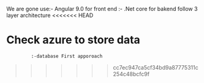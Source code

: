 We are gone use:- Angular 9.0 for front end
	       :- .Net core for bakend
follow 3 layer architecture
<<<<<<< HEAD
 
Check azure to store data
=======
             :-database First apporoach
>>>>>>> cc7ec947ca5cf34bd9a87775311c254c48bcfc9f
